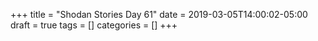 +++
title = "Shodan Stories Day 61"
date = 2019-03-05T14:00:02-05:00
draft = true
tags = []
categories = []
+++
